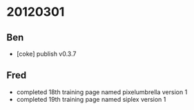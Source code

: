 # 20120301

## Ben
- [coke] publish v0.3.7



## Fred
- completed 18th training page named pixelumbrella version 1
- completed 19th training page named siplex version 1
